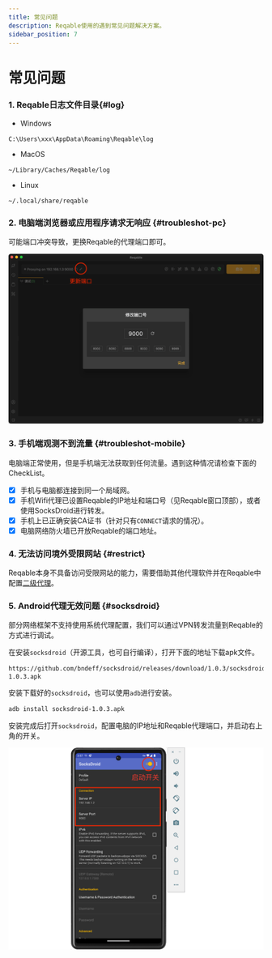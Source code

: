 ```yaml
---
title: 常见问题
description: Reqable使用的遇到常见问题解决方案。
sidebar_position: 7
---
```


# 常见问题

### 1. Reqable日志文件目录{#log}

- Windows
```
C:\Users\xxx\AppData\Roaming\Reqable\log
```
- MacOS
```
~/Library/Caches/Reqable/log
```
- Linux
```
~/.local/share/reqable
```

### 2. 电脑端浏览器或应用程序请求无响应 {#troubleshot-pc}

可能端口冲突导致，更换Reqable的代理端口即可。

![](arts/troubleshot-pc.png)

### 3. 手机端观测不到流量 {#troubleshot-mobile}

电脑端正常使用，但是手机端无法获取到任何流量。遇到这种情况请检查下面的CheckList。

- [x] 手机与电脑都连接到同一个局域网。
- [x] 手机Wifi代理已设置Reqable的IP地址和端口号（见Reqable窗口顶部），或者使用SocksDroid进行转发。
- [x] 手机上已正确安装CA证书（针对只有`CONNECT`请求的情况）。
- [x] 电脑网络防火墙已开放Reqable的端口地址。

### 4. 无法访问境外受限网站 {#restrict}

Reqable本身不具备访问受限网站的能力，需要借助其他代理软件并在Reqable中配置[二级代理](../capture/proxy#secondary)。

### 5. Android代理无效问题 {#socksdroid}

部分网络框架不支持使用系统代理配置，我们可以通过VPN转发流量到Reqable的方式进行调试。

在安装`socksdroid`（开源工具，也可自行编译），打开下面的地址下载apk文件。

```
https://github.com/bndeff/socksdroid/releases/download/1.0.3/socksdroid-1.0.3.apk
```

安装下载好的`socksdroid`，也可以使用`adb`进行安装。
```bash
adb install socksdroid-1.0.3.apk
```
安装完成后打开`socksdroid`，配置电脑的IP地址和Reqable代理端口，并启动右上角的开关。

![](arts/socksdroid.png)